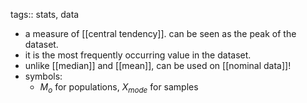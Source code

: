 tags:: stats, data

- a measure of [[central tendency]]. can be seen as the peak of the dataset.
- it is the most frequently occurring value in the dataset.
- unlike [[median]] and [[mean]], can be used on [[nominal data]]!
- symbols:
	- $M_o$ for populations, $X_{mode}$ for samples